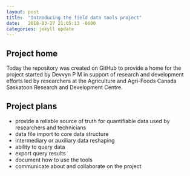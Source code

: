 ```yaml
---
layout: post
title:  "Introducing the field data tools project"
date:   2018-03-27 21:05:13 -0600
categories: jekyll update
---
```

## Project home

Today the repository was created on GitHub to provide a home for the project started by Devvyn P M
in support of research and development efforts led by researchers at the Agriculture and Agri-Foods
Canada Saskatoon Research and Development Centre.

## Project plans

- provide a reliable source of truth for quantifiable data used by researchers and technicians
- data file import to core data structure
- intermediary or auxiliary data reshaping
- ability to query data
- export query results
- document how to use the tools
- communicate about and collaborate on the project
